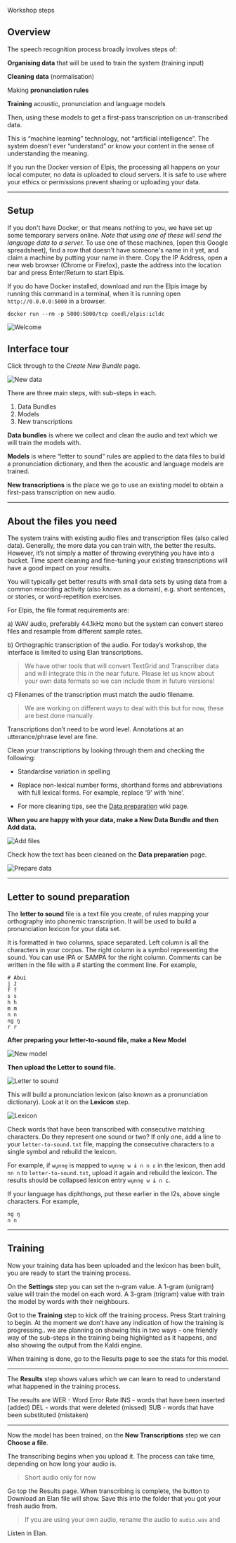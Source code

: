 Workshop steps

## Overview 
The speech recognition process broadly involves steps of:

**Organising data** that will be used to train the system (training input)

**Cleaning data** (normalisation)

Making **pronunciation rules**

**Training** acoustic, pronunciation and language models

Then, using these models to get a first-pass transcription on un-transcribed data. 

This is “machine learning” technology, not “artificial intelligence”. The system doesn’t ever “understand” or know your content in the sense of understanding the meaning.

If you run the Docker version of Elpis, the processing all happens on your local computer, no data is uploaded to cloud servers. It is safe to use where your ethics or permissions prevent sharing or uploading your data. 

---

## Setup


If you don't have Docker, or that means nothing to you, we have set up some temporary servers online. *Note that using one of these will send the language data to a server.* To use one of these machines, [open this Google spreadsheet], find a row that doesn't have someone's name in it yet, and claim a machine by putting your name in there. Copy the IP Address, open a new web browser (Chrome or Firefox), paste the address into the location bar and press Enter/Return to start Elpis. 

If you do have Docker installed, download and run the Elpis image by running this command in a terminal, when it is running open `http://0.0.0.0:5000` in a browser.
```
docker run --rm -p 5000:5000/tcp coedl/elpis:icldc
```

![Welcome](icldc/10-welcome.png)


## Interface tour
Click through to the *Create New Bundle* page.

![New data](icldc/20-new-data.png)

There are three main steps, with sub-steps in each. 

1. Data Bundles
2. Models
3. New transcriptions

**Data bundles** is where we collect and clean the audio and text which we will train the models with. 

**Models** is where “letter to sound” rules are applied to the data files to build a pronunciation dictionary, and then the acoustic and language models are trained. 

**New transcriptions** is the place we go to use an existing model to obtain a first-pass transcription on new audio. 

---

## About the files you need

The system trains with existing audio files and transcription files (also called data). Generally, the more data you can train with, the better the results. However, it’s not simply a matter of throwing everything you have into a bucket. Time spent cleaning and fine-tuning your existing transcriptions will have a good impact on your results. 

You will typically get better results with small data sets by using data from a common recording activity (also known as a domain), e.g. short sentences, or stories, or word-repetition exercises. 

For Elpis, the file format requirements are:

a) WAV audio, preferably 44.1kHz mono but the system can convert stereo files and resample from different sample rates.

b) Orthographic transcription of the audio. For today’s workshop, the interface is limited to using Elan transcriptions. 

> We have other tools that will convert TextGrid and Transcriber data and will integrate this in the near future. Please let us know about your own data formats so we can include them in future versions!

c) Filenames of the transcription must match the audio filename.

> We are working on different ways to deal with this but for now, these are best done manually.

Transcriptions don’t need to be word level. Annotations at an utterance/phrase level are fine. 

Clean your transcriptions by looking through them and checking the following:

- Standardise variation in spelling
* Replace non-lexical number forms, shorthand forms and abbreviations with full lexical forms. For example, replace ‘9’ with ‘nine’.
- For more cleaning tips, see the [Data preparation](https://github.com/CoEDL/elpis/wiki/Data-preparation) wiki page.

**When you are happy with your data,  make a New Data Bundle and then Add data.**

![Add files](icldc/30-add-files.png)

Check how the text has been cleaned on the **Data preparation** page. 

![Prepare data](icldc/40-prepare.png)

---

## Letter to sound preparation

The **letter to sound** file is a text file you create, of rules mapping your orthography into phonemic transcription. It will be used to build a pronunciation lexicon for your data set.

It is formatted in two columns, space separated. Left column is all the characters in your corpus. The right column is a symbol representing the sound. You can use IPA or SAMPA for the right column. Comments can be written in the file with a # starting the comment line. For example,

```
# Abui
j J
f f
s s
h h
m m
n n
ng ŋ
r r
```

**After preparing your letter-to-sound file, make a New Model**

![New model](icldc/50-new-model.png)

**Then upload the Letter to sound file.**

![Letter to sound](icldc/60-l2s.png)

This will build a pronunciation lexicon (also known as a pronunciation dictionary). Look at it on the **Lexicon** step.

![Lexicon](icldc/70-lexicon.png)

Check words that have been transcribed with consecutive matching characters. Do they represent one sound or two? If only one, add a line to your  `letter-to-sound.txt` file, mapping the consecutive characters to a single symbol and rebuild the lexicon. 

For example, if `wu̱nne̱` is mapped to `wu̱nne̱ w ɨ n n ɛ` in the lexicon, then add `nn n` to `letter-to-sound.txt`, upload it again and rebuild the lexicon.  The results should be collapsed lexicon entry `wu̱nne̱ w ɨ n ɛ`.

If your language has diphthongs, put these earlier in the l2s, above single characters. For example,
```
ng ŋ
n n
```

---

## Training

Now your training data has been uploaded and the lexicon has been built, you are ready to start the training process. 

On the **Settings** step you can set the n-gram value. A 1-gram (unigram) value will train the model on each word. A 3-gram (trigram) value with train the model by words with their neighbours. 

Got to the **Training** step to kick off the training process. Press Start training to begin. At the moment we don’t have any indication of how the training is progressing.. we are planning on showing this in two ways - one friendly way of the sub-steps in the training being highlighted as it happens, and also showing the output from the Kaldi engine. 

When training is done, go to the Results page to see the stats for this model. 

---

The **Results** step shows values which we can learn to read to understand what happened in the training process. 

The results are 
WER - Word Error Rate
INS - words that have been inserted (added)
DEL - words that were deleted (missed)
SUB - words that have been substituted (mistaken)

----

Now the model has been trained, on the **New Transcriptions** step we can **Choose a file**.

The transcribing begins when you upload it.  The process can take time, depending on how long your audio is. 

> Short audio only for now

Go top the Results page. When transcribing is complete, the button to Download an Elan file will show. Save this into the folder that you got your fresh audio from. 

> If you are using your own audio, rename the audio to `audio.wav` and 

Listen in Elan. 